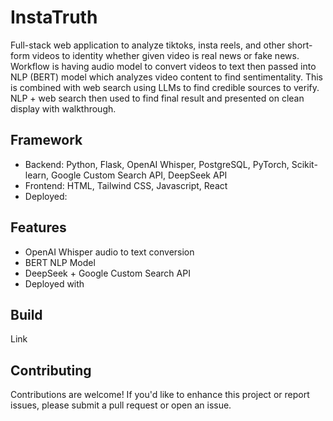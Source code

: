 # InstaTruth

Full-stack web application to analyze tiktoks, insta reels, and other short-form videos to identity whether given video is real news or fake news. 
Workflow is having audio model to convert videos to text then passed into NLP (BERT) model which analyzes video content to find sentimentality.
This is combined with web search using LLMs to find credible sources to verify. NLP + web search then used to find final result and presented 
on clean display with walkthrough. 

## Framework
* Backend: Python, Flask, OpenAI Whisper, PostgreSQL, PyTorch, Scikit-learn, Google Custom Search API, DeepSeek API
* Frontend: HTML, Tailwind CSS, Javascript, React
* Deployed:

## Features
* OpenAI Whisper audio to text conversion
* BERT NLP Model
* DeepSeek + Google Custom Search API
* Deployed with

## Build

Link

## Contributing
Contributions are welcome! If you'd like to enhance this project or report issues, please submit a pull request or open an issue.
